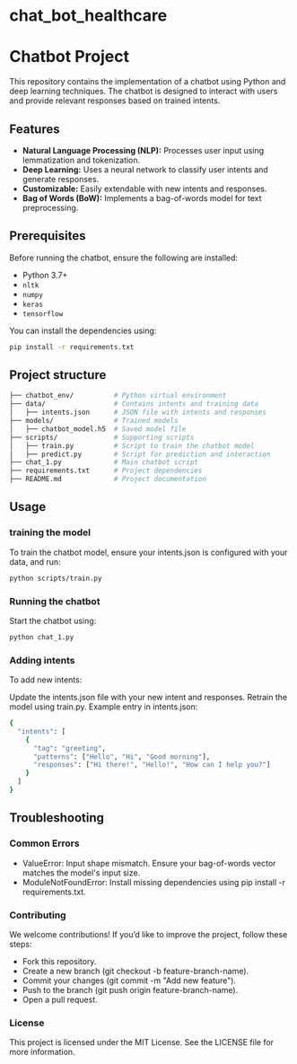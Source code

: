 # chat_bot_healthcare

# Chatbot Project

This repository contains the implementation of a chatbot using Python and deep learning techniques. The chatbot is designed to interact with users and provide relevant responses based on trained intents.

## Features

- **Natural Language Processing (NLP):** Processes user input using lemmatization and tokenization.
- **Deep Learning:** Uses a neural network to classify user intents and generate responses.
- **Customizable:** Easily extendable with new intents and responses.
- **Bag of Words (BoW):** Implements a bag-of-words model for text preprocessing.

## Prerequisites

Before running the chatbot, ensure the following are installed:

- Python 3.7+
- `nltk`
- `numpy`
- `keras`
- `tensorflow`

You can install the dependencies using:

```bash
pip install -r requirements.txt
```
## Project structure 

```bash
├── chatbot_env/          # Python virtual environment
├── data/                 # Contains intents and training data
│   ├── intents.json      # JSON file with intents and responses
├── models/               # Trained models
│   ├── chatbot_model.h5  # Saved model file
├── scripts/              # Supporting scripts
│   ├── train.py          # Script to train the chatbot model
│   ├── predict.py        # Script for prediction and interaction
├── chat_1.py             # Main chatbot script
├── requirements.txt      # Project dependencies
├── README.md             # Project documentation
```
## Usage 
### training the model 
To train the chatbot model, ensure your intents.json is configured with your data, and run:
```bash
python scripts/train.py
```
### Running the chatbot
Start the chatbot using:
```bash 
python chat_1.py
```
### Adding intents
To add new intents:

Update the intents.json file with your new intent and responses.
Retrain the model using train.py.
Example entry in intents.json:
```bash
{
  "intents": [
    {
      "tag": "greeting",
      "patterns": ["Hello", "Hi", "Good morning"],
      "responses": ["Hi there!", "Hello!", "How can I help you?"]
    }
  ]
}
```
## Troubleshooting
### Common Errors
- ValueError: Input shape mismatch. Ensure your bag-of-words vector matches the model's input size.
- ModuleNotFoundError: Install missing dependencies using pip install -r requirements.txt.

### Contributing
We welcome contributions! If you’d like to improve the project, follow these steps:

- Fork this repository.
- Create a new branch (git checkout -b feature-branch-name).
- Commit your changes (git commit -m "Add new feature").
- Push to the branch (git push origin feature-branch-name).
- Open a pull request.

### License
This project is licensed under the MIT License. See the LICENSE file for more information.
